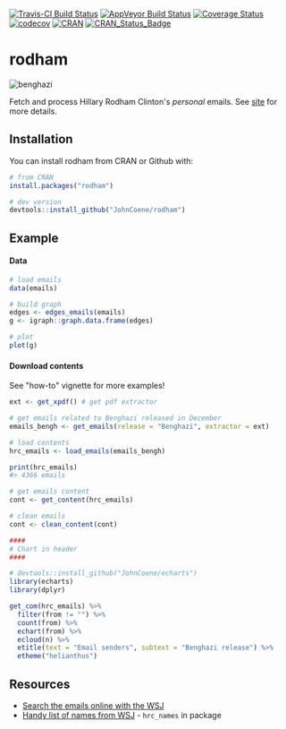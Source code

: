 [![Travis-CI Build Status](https://travis-ci.org/JohnCoene/rodham.svg?branch=master)](https://travis-ci.org/JohnCoene/rodham)
[![AppVeyor Build Status](https://ci.appveyor.com/api/projects/status/github/JohnCoene/rodham?branch=master&svg=true)](https://ci.appveyor.com/project/JohnCoene/rodham)
[![Coverage Status](https://coveralls.io/repos/github/JohnCoene/rodham/badge.svg?branch=master)](https://coveralls.io/github/JohnCoene/rodham?branch=master)
[![codecov](https://codecov.io/gh/JohnCoene/rodham/branch/master/graph/badge.svg)](https://codecov.io/gh/JohnCoene/rodham)
[![CRAN](https://img.shields.io/cran/v/rodham.svg)](https://img.shields.io/cran/v/rodham.svg)
[![CRAN_Status_Badge](http://cranlogs.r-pkg.org/badges/grand-total/rodham)](http://cranlogs.r-pkg.org/badges/grand-total/rodham)

# rodham

![benghazi](http://john-coene.com/img/thumbnails/echarts.png)

Fetch and process Hillary Rodham Clinton's *personal* emails. See [site](http://john-coene.com/packages/rodham/) for more details.

## Installation

You can install rodham from CRAN or Github with:

```R
# from CRAN
install.packages("rodham")

# dev version
devtools::install_github("JohnCoene/rodham")
```

## Example

#### Data

```R
# load emails
data(emails)

# build graph
edges <- edges_emails(emails)
g <- igraph::graph.data.frame(edges)

# plot 
plot(g)
```

#### Download contents

See "how-to" vignette for more examples! 

```R
ext <- get_xpdf() # get pdf extractor

# get emails related to Benghazi released in December
emails_bengh <- get_emails(release = "Benghazi", extractor = ext)

# load contents
hrc_emails <- load_emails(emails_bengh)

print(hrc_emails)
#> 4366 emails

# get emails content
cont <- get_content(hrc_emails)

# clean emails
cont <- clean_content(cont)

####
# Chart in header
####

# devtools::install_github("JohnCoene/echarts")
library(echarts)
library(dplyr)

get_com(hrc_emails) %>%
  filter(from != "") %>%
  count(from) %>%
  echart(from) %>%
  ecloud(n) %>%
  etitle(text = "Email senders", subtext = "Benghazi release") %>%
  etheme("helianthus")
```

## Resources

* [Search the emails online with the WSJ](http://graphics.wsj.com/hillary-clinton-email-documents/)
* [Handy list of names from WSJ](https://github.com/wsjdata/clinton-email-cruncher/blob/master/HRCEMAIL_names.csv) - `hrc_names` in package
